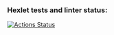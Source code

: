 ### Hexlet tests and linter status:
[![Actions Status](https://github.com/TAndrei17/js-starter-project-44/workflows/hexlet-check/badge.svg)](https://github.com/TAndrei17/js-starter-project-44/actions)